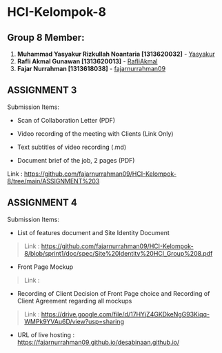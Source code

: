 # HCI-Kelompok-8
## Group 8 Member:
1. **Muhammad Yasyakur Rizkullah Noantaria [1313620032]** - [Yasyakur](https://github.com/Yasyakur)
2. **Rafli Akmal Gunawan [1313620013]** - [RafliAkmal](https://github.com/RafliAkmal)
3. **Fajar Nurrahman [1313618038]** - [fajarnurrahman09](https://github.com/fajarnurrahman09)

## ASSIGNMENT 3
Submission Items:
- Scan of Collaboration Letter (PDF)

- Video recording of the meeting with Clients (Link Only)

- Text subtitles of video recording (.md)

- Document brief of the job, 2 pages (PDF)

Link : https://github.com/fajarnurrahman09/HCI-Kelompok-8/tree/main/ASSIGNMENT%203

## ASSIGNMENT 4
Submission Items: 
- List of features document and Site Identity Document 
> Link : https://github.com/fajarnurrahman09/HCI-Kelompok-8/blob/sprint1/doc/spec/Site%20Identity%20HCI_Group%208.pdf
- Front Page Mockup
> Link : 
- Recording of Client Decision of Front Page choice and Recording of Client Agreement regarding all mockups
> Link : https://drive.google.com/file/d/17HYjZ4GKDkeNgG93Kiqq-WMPk9YVAu6D/view?usp=sharing
- URL of live hosting : https://fajarnurrahman09.github.io/desabinaan.github.io/


